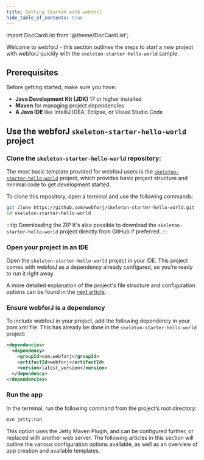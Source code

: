 ```yaml
---
title: Getting Started with webforJ
hide_table_of_contents: true
---
```



<Head>
  <style>{`
  .container {
    max-width: 65em !important;
  }
  `}</style>
</Head>

<!-- vale off -->
import DocCardList from '@theme/DocCardList';

<!-- vale on -->

Welcome to webforJ - this section outlines the steps to start a new project with webforJ quickly with the `skeleton-starter-hello-world` sample.


## Prerequisites
Before getting started, make sure you have:

- **Java Development Kit (JDK)** 17 or higher installed
- **Maven** for managing project dependencies
- **A Java IDE** like IntelliJ IDEA, Eclipse, or Visual Studio Code

## Use the webforJ `skeleton-starter-hello-world` project

### Clone the `skeleton-starter-hello-world` repository:

The most basic template provided for webforJ users is the [`skeleton-starter-hello-world`](https://github.com/webforj/skeleton-starter-hello-world) project, which provides basic project structure and minimal code to get development started.

To clone this repository, open a terminal and use the following commands:

```bash
git clone https://github.com/webforj/skeleton-starter-hello-world.git
cd skeleton-starter-hello-world
```

:::tip Downloading the ZIP
It's also possible to download the `skeleton-starter-hello-world` project directly from GitHub if preferred.
:::

### Open your project in an IDE

Open the `skeleton-starter-hello-world` project in your IDE. This project comes with webforJ as a dependency already configured, so you’re ready to run it right away.

A more detailed explanation of the project's file structure and configuration options can be found in the [next article](./configuration).

### Ensure webforJ is a dependency

To include webforJ in your project, add the following dependency in your pom.xml file. This has already be done in the `skeleton-starter-hello-world` project:

```xml
<dependencies>
  <dependency>
    <groupId>com.webforj</groupId>
    <artifactId>webforj</artifactId>
    <version>latest_version</version>
  </dependency>
</dependencies>
```

### Run the app

In the terminal, run the following command from the project’s root directory:

```bash
mvn jetty:run
```

This option uses the Jetty Maven Plugin, and can be configured further, or replaced with another web server. The following articles in this section will outline the various configuration options available, as well as an overview of app creation and available templates.

<DocCardList className="topics-section" />